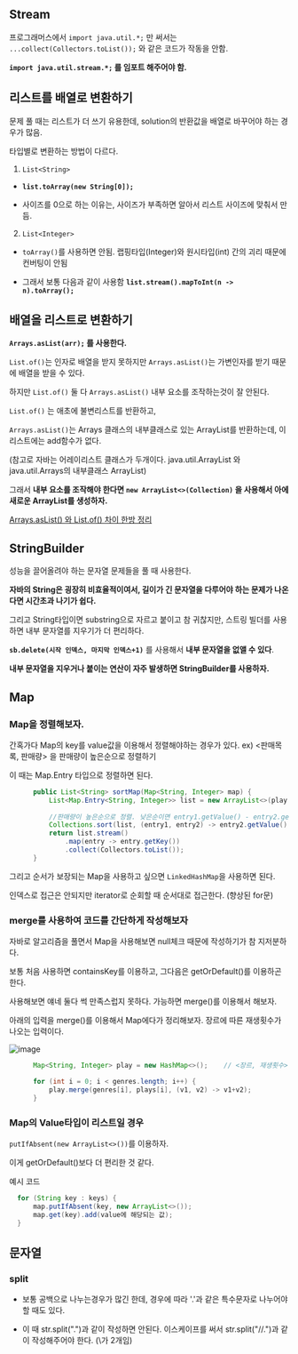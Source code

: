 ## Stream 

프로그래머스에서 `import java.util.*;` 만 써서는 `...collect(Collectors.toList());` 와 같은 코드가 작동을 안함.

**`import java.util.stream.*;` 를 임포트 해주어야 함.**

## 리스트를 배열로 변환하기

문제 풀 때는 리스트가 더 쓰기 유용한데, solution의 반환값을 배열로 바꾸어야 하는 경우가 많음.

타입별로 변환하는 방법이 다르다.

1. `List<String>`

  - **`list.toArray(new String[0]);`**

  - 사이즈를 0으로 하는 이유는, 사이즈가 부족하면 알아서 리스트 사이즈에 맞춰서 만듬.

2. `List<Integer>`

  - `toArray()`를 사용하면 안됨. 랩핑타입(Integer)와 원시타입(int) 간의 괴리 때문에 컨버팅이 안됨

  - 그래서 보통 다음과 같이 사용함 **`list.stream().mapToInt(n -> n).toArray();`**

## 배열을 리스트로 변환하기

**`Arrays.asList(arr);` 를 사용한다.**

`List.of()`는 인자로 배열을 받지 못하지만 `Arrays.asList()`는 가변인자를 받기 때문에 배열을 받을 수 있다. 

하지만 `List.of()` 둘 다 `Arrays.asList()` 내부 요소를 조작하는것이 잘 안된다.

`List.of()` 는 애초에 불변리스트를 반환하고,

`Arrays.asList()`는 Arrays 클래스의 내부클래스로 있는 ArrayList를 반환하는데, 이 리스트에는 add함수가 없다.

(참고로 자바는 어레이리스트 클래스가 두개이다. java.util.ArrayList 와 java.util.Arrays의 내부클래스 ArrayList)

그래서 **내부 요소를 조작해야 한다면 `new ArrayList<>(Collection)` 을 사용해서 아에 새로운 ArrayList를 생성하자.**

[Arrays.asList() 와 List.of() 차이 한방 정리](https://inpa.tistory.com/entry/JAVA-%E2%98%95-ArraysasList-%EC%99%80-Listof-%EC%B0%A8%EC%9D%B4-%ED%95%9C%EB%B0%A9-%EC%A0%95%EB%A6%AC)

## StringBuilder

성능을 끌어올려야 하는 문자열 문제들을 풀 때 사용한다. 

**자바의 String은 굉장히 비효율적이여서, 길이가 긴 문자열을 다루어야 하는 문제가 나온다면 시간초과 나기가 쉽다.**

그리고 String타입이면 substring으로 자르고 붙이고 참 귀찮지만, 스트링 빌더를 사용하면 내부 문자열를 지우기가 더 편리하다. 

**`sb.delete(시작 인덱스, 마지막 인덱스+1)`** 를 사용해서 **내부 문자열을 없앨 수 있다**.

**내부 문자열을 지우거나 붙이는 연산이 자주 발생하면 StringBuilder를 사용하자.**

## Map

### Map을 정렬해보자.

간혹가다 Map의 key를 value값을 이용해서 정렬해야하는 경우가 있다. ex) <판매목록, 판매량> 을 판매량이 높은순으로 정렬하기

이 때는 Map.Entry 타입으로 정렬하면 된다. 

```java
      public List<String> sortMap(Map<String, Integer> map) {
          List<Map.Entry<String, Integer>> list = new ArrayList<>(play.entrySet());
      
          //판매량이 높은순으로 정렬. 낮은순이면 entry1.getValue() - entry2.getValue()
          Collections.sort(list, (entry1, entry2) -> entry2.getValue() - entry1.getValue()); 
          return list.stream()
              .map(entry -> entry.getKey())
              .collect(Collectors.toList());
      }
```

그리고 순서가 보장되는 Map을 사용하고 싶으면 `LinkedHashMap`을 사용하면 된다. 

인덱스로 접근은 안되지만 iterator로 순회할 때 순서대로 접근한다. (향상된 for문)

### merge를 사용하여 코드를 간단하게 작성해보자

자바로 알고리즘을 풀면서 Map을 사용해보면 null체크 때문에 작성하기가 참 지저분하다.

보통 처음 사용하면 containsKey를 이용하고, 그다음은 getOrDefault()를 이용하곤 한다.

사용해보면 얘네 둘다 썩 만족스럽지 못하다. 가능하면 merge()를 이용해서 해보자.

아래의 입력을 merge()를 이용해서 Map에다가 정리해보자. 장르에 따른 재생횟수가 나오는 입력이다.

![image](https://github.com/gomudayya/AlgorithmNote/assets/129571789/eeac0258-1b58-4cde-884f-9138857714b2)

```java
      Map<String, Integer> play = new HashMap<>();    // <장르, 재생횟수>

      for (int i = 0; i < genres.length; i++) {
          play.merge(genres[i], plays[i], (v1, v2) -> v1+v2);
      }
```

### Map의 Value타입이 리스트일 경우

`putIfAbsent(new ArrayList<>())`를 이용하자.

이게 getOrDefault()보다 더 편리한 것 같다.

예시 코드
```java
  for (String key : keys) {
      map.putIfAbsent(key, new ArrayList<>());
      map.get(key).add(value에 해당되는 값);
  }
```

## 문자열

### split

- 보통 공백으로 나누는경우가 많긴 한데, 경우에 따라 '.'과 같은 특수문자로 나누어야 할 때도 있다.

- 이 때 str.split(".")과 같이 작성하면 안된다. 이스케이프를 써서 str.split("//.")과 같이 작성해주어야 한다. (\가 2개임)
